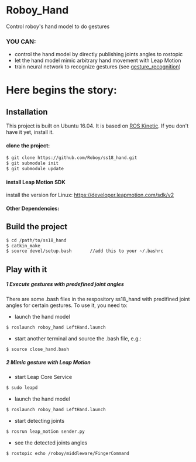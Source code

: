 # Roboy_Hand
Control roboy's hand model to do gestures

### YOU CAN:
  - control the hand model by directly publishing joints angles to rostopic
  - let the hand model mimic arbitrary hand movement with Leap Motion
  - train neural network to recognize gestures (see [gesture_recognition]) 

# Here begins the story:
## Installation
This project is built on Ubuntu 16.04. 
It is based on [ROS Kinetic]. If you don't have it yet, install it.
#### clone the project:
```sh
$ git clone https://github.com/Roboy/ss18_hand.git
$ git submodule init
$ git submodule update
```
#### install Leap Motion SDK
install the version for Linux: https://developer.leapmotion.com/sdk/v2

#### Other Dependencies:

## Build the project
```sh
$ cd /path/to/ss18_hand
$ catkin_make
$ source devel/setup.bash       //add this to your ~/.bashrc
```
## Play with it
##### 1 Execute gestures with predefined joint angles
There are some .bash files in the respository ss18_hand with predifined joint angles for certain gestures. To use it, you need to:
- launch the hand model
```sh
$ roslaunch roboy_hand LeftHand.launch 
```
- start another terminal and source the .bash file, e.g.:
```sh
$ source close_hand.bash 
```

##### 2 Mimic gesture with Leap Motion
- start Leap Core Service
```sh
$ sudo leapd
```
- launch the hand model
```sh
$ roslaunch roboy_hand LeftHand.launch 
```
- start detecting joints
```sh
$ rosrun leap_motion sender.py
```
- see the detected joints angles
```sh
$ rostopic echo /roboy/middleware/FingerCommand 
```



   [gesture_recognition]: <https://github.com/Roboy/ss18_hand/tree/devel/src/roboy_hand/gesture_recognition>
   [ROS Kinetic]: <http://wiki.ros.org/kinetic/Installation>

  
